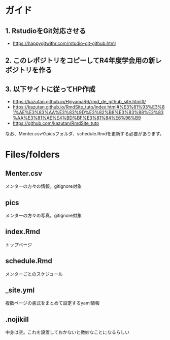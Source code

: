 # ガイド

## 1. RstudioをGit対応させる

- https://happygitwithr.com/rstudio-git-github.html

## 2. このレポジトリをコピーしてR4年度学会用の新レポジトリを作る

## 3. 以下サイトに従ってHP作成

- https://kazutan.github.io/HijiyamaR6/rmd_de_github_site.html#/
- https://kazutan.github.io/RmdSite_tuto/index.html#%E3%81%93%E3%81%AE%E3%83%AA%E3%83%9D%E3%82%B8%E3%83%88%E3%83%AA%E3%81%AE%E4%BD%BF%E3%81%84%E6%96%B9
- https://github.com/kazutan/RmdSite_tuto

なお、Menter.csvやpicsフォルダ、schedule.Rmdを更新する必要があります。

# Files/folders

## Menter.csv
メンターの方々の情報。gitignore対象

## pics
メンターの方々の写真。gitignore対象

## index.Rmd
トップページ

## schedule.Rmd
メンターごとのスケジュール

## _site.yml
複数ページの書式をまとめて設定するyaml情報

## .nojikill
中身は空。これを設置しておかないと微妙なことになるらしい
